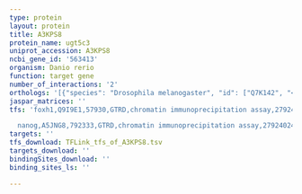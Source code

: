 ```yaml
---
type: protein
layout: protein
title: A3KPS8
protein_name: ugt5c3
uniprot_accession: A3KPS8
ncbi_gene_id: '563413'
organism: Danio rerio
function: target gene
number_of_interactions: '2'
orthologs: '[{"species": "Drosophila melanogaster", "id": ["Q7K142", "<a href=\"/protein/q7k7b0\">Q7K7B0</a>", "<a href=\"/protein/q9w2j4\">Q9W2J4</a>", "<a href=\"/protein/q9vgt4\">Q9VGT4</a>", "<a href=\"/protein/q9vda5\">Q9VDA5</a>"]}]'
jaspar_matrices: ''
tfs: 'foxh1,Q9I9E1,57930,GTRD,chromatin immunoprecipitation assay,27924024%5Buid%5D,No

  nanog,A5JNG8,792333,GTRD,chromatin immunoprecipitation assay,27924024%5Buid%5D,No'
targets: ''
tfs_download: TFLink_tfs_of_A3KPS8.tsv
targets_download: ''
bindingSites_download: ''
binding_sites_ls: ''

---
```

